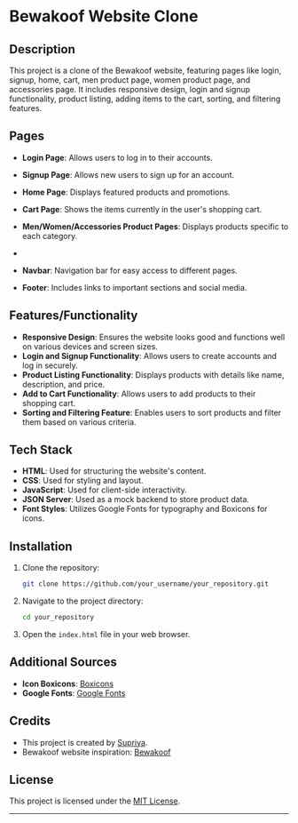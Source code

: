 
# Bewakoof Website Clone


## Description

This project is a clone of the Bewakoof website, featuring pages like login, signup, home, cart, men product page, women product page, and accessories page. It includes responsive design, login and signup functionality, product listing, adding items to the cart, sorting, and filtering features.

## Pages

- **Login Page**: Allows users to log in to their accounts.
- **Signup Page**: Allows new users to sign up for an account.
- **Home Page**: Displays featured products and promotions.
- **Cart Page**: Shows the items currently in the user's shopping cart.
- **Men/Women/Accessories Product Pages**: Displays products specific to each category.
- 

- **Navbar**: Navigation bar for easy access to different pages.
- **Footer**: Includes links to important sections and social media.

## Features/Functionality

- **Responsive Design**: Ensures the website looks good and functions well on various devices and screen sizes.
- **Login and Signup Functionality**: Allows users to create accounts and log in securely.
- **Product Listing Functionality**: Displays products with details like name, description, and price.
- **Add to Cart Functionality**: Allows users to add products to their shopping cart.
- **Sorting and Filtering Feature**: Enables users to sort products and filter them based on various criteria.

## Tech Stack

- **HTML**: Used for structuring the website's content.
- **CSS**: Used for styling and layout.
- **JavaScript**: Used for client-side interactivity.
- **JSON Server**: Used as a mock backend to store product data.
- **Font Styles**: Utilizes Google Fonts for typography and Boxicons for icons.

## Installation

1. Clone the repository:

   ```bash
   git clone https://github.com/your_username/your_repository.git
   ```

2. Navigate to the project directory:

   ```bash
   cd your_repository
   ```

3. Open the `index.html` file in your web browser.

## Additional Sources

- **Icon Boxicons**: [Boxicons](https://boxicons.com/)
- **Google Fonts**: [Google Fonts](https://fonts.google.com/)

## Credits

- This project is created by [Supriya](https://github.com/Supriya334/).
- Bewakoof website inspiration: [Bewakoof](https://www.bewakoof.com/)

## License

This project is licensed under the [MIT License](LICENSE).

---

